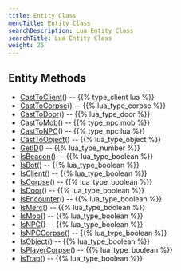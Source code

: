 ```yaml
---
title: Entity Class
menuTitle: Entity Class
searchDescription: Lua Entity Class
searchTitle: Lua Entity Class
weight: 25
---
```


## Entity Methods
- [CastToClient](casttoclient)() -- {{% type_client lua %}}
- [CastToCorpse](casttocorpse)() -- {{% lua_type_corpse %}}
- [CastToDoor](casttodoor)() -- {{% lua_type_door %}}
- [CastToMob](casttomob)() -- {{% type_npc mob %}}
- [CastToNPC](casttonpc)() -- {{% type_npc lua %}}
- [CastToObject](casttoobject)() -- {{% lua_type_object %}}
- [GetID](getid)() -- {{% lua_type_number %}}
- [IsBeacon](isbeacon)() -- {{% lua_type_boolean %}}
- [IsBot](isbot)() -- {{% lua_type_boolean %}}
- [IsClient](isclient)() -- {{% lua_type_boolean %}}
- [IsCorpse](iscorpse)() -- {{% lua_type_boolean %}}
- [IsDoor](isdoor)() -- {{% lua_type_boolean %}}
- [IsEncounter](isencounter)() -- {{% lua_type_boolean %}}
- [IsMerc](ismerc)() -- {{% lua_type_boolean %}}
- [IsMob](ismob)() -- {{% lua_type_boolean %}}
- [IsNPC](isnpc)() -- {{% lua_type_boolean %}}
- [IsNPCCorpse](isnpccorpse)() -- {{% lua_type_boolean %}}
- [IsObject](isobject)() -- {{% lua_type_boolean %}}
- [IsPlayerCorpse](isplayercorpse)() -- {{% lua_type_boolean %}}
- [IsTrap](istrap)() -- {{% lua_type_boolean %}}
